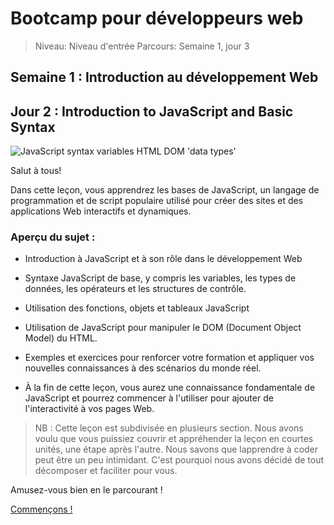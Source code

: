 # Bootcamp pour développeurs web

> Niveau: Niveau d'entrée
> Parcours: Semaine 1, jour 3

## Semaine 1 : Introduction au développement Web

## Jour 2 : Introduction to JavaScript and Basic Syntax

![JavaScript syntax variables HTML DOM 'data types'](https://github.com/Le-BootCamp-Grow/supports-de-cours/blob/main/notes-de-cours/niveau-d-entree/developpeur-web/semaine_1_jour_3/0103_sample_js.png)

Salut à tous!

Dans cette leçon, vous apprendrez les bases de JavaScript, un langage de programmation et de script populaire utilisé pour créer des sites et des applications Web interactifs et dynamiques.

### Aperçu du sujet :

- Introduction à JavaScript et à son rôle dans le développement Web

- Syntaxe JavaScript de base, y compris les variables, les types de données, les opérateurs et les structures de contrôle.

- Utilisation des fonctions, objets et tableaux JavaScript

- Utilisation de JavaScript pour manipuler le DOM (Document Object Model) du HTML.

- Exemples et exercices pour renforcer votre formation et appliquer vos nouvelles connaissances à des scénarios du monde réel.

- À la fin de cette leçon, vous aurez une connaissance fondamentale de JavaScript et pourrez commencer à l'utiliser pour ajouter de l'interactivité à vos pages Web.


> NB : Cette leçon est subdivisée en plusieurs section. Nous avons voulu que vous puissiez couvrir et appréhender la leçon en courtes unités, une étape après l'autre. Nous savons que lapprendre à coder peut être un peu intimidant. C'est pourquoi nous avons décidé de tout décomposer et faciliter pour vous.

Amusez-vous bien en le parcourant !

[Commençons !](https://github.com/Le-BootCamp-Grow/supports-de-cours/blob/main/notes-de-cours/niveau-d-entree/developpeur-web/semaine_1_jour_3/1_introduction.md)